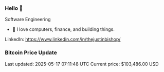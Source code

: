 ### Hello 🤙  

Software Engineering

- 🔭 I love computers, finance, and building things.
  
LinkedIn: https://www.linkedin.com/in/thejustinbishop/  






































































































































































































### Bitcoin Price Update
Last updated: 2025-05-17 07:11:48 UTC
Current price: $103,486.00 USD
